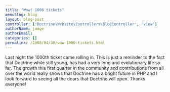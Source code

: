 ```yaml
---
title: "Wow! 1000 tickets"
menuSlug: blog
layout: blog-post
controller: ['Doctrine\Website\Controllers\BlogController', 'view']
authorName: jwage
authorEmail:
categories: []
permalink: /2008/04/30/wow-1000-tickets.html
---
```

Last night the 1000th ticket came rolling in. This is just a reminder to
the fact that Doctrine while still young, has had a very long and
evolutionary life so far. The growth this first quarter in the community
and contributions from all over the world really shows that Doctrine has
a bright future in PHP and I look forward to seeing all the doors that
Doctrine will open. Thanks everyone!
